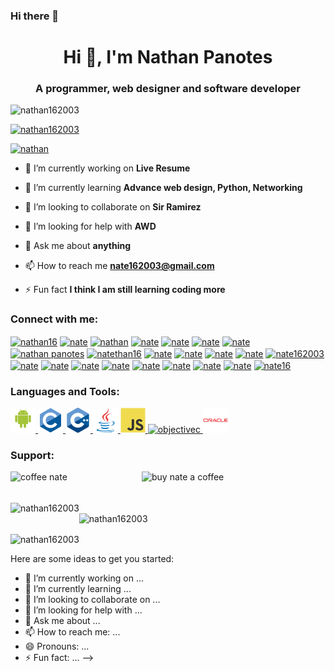### Hi there 👋
<h1 align="center">Hi 👋, I'm Nathan Panotes</h1>
<h3 align="center">A programmer, web designer and software developer</h3>

<p align="left"> <img src="https://komarev.com/ghpvc/?username=nathan162003&label=Profile%20views&color=0e75b6&style=flat" alt="nathan162003" /> </p>

<p align="left"> <a href="https://github.com/ryo-ma/github-profile-trophy"><img src="https://github-profile-trophy.vercel.app/?username=nathan162003" alt="nathan162003" /></a> </p>

<p align="left"> <a href="https://twitter.com/nathan" target="blank"><img src="https://img.shields.io/twitter/follow/nathan?logo=twitter&style=for-the-badge" alt="nathan" /></a> </p>

- 🔭 I’m currently working on **Live Resume**

- 🌱 I’m currently learning **Advance web design, Python, Networking**

- 👯 I’m looking to collaborate on **Sir Ramirez**

- 🤝 I’m looking for help with **AWD**

- 💬 Ask me about **anything**

- 📫 How to reach me **nate162003@gmail.com**

- ⚡ Fun fact **I think I am still learning coding more**

<h3 align="left">Connect with me:</h3>
<p align="left">
<a href="https://codepen.io/nathan16" target="blank"><img align="center" src="https://raw.githubusercontent.com/rahuldkjain/github-profile-readme-generator/master/src/images/icons/Social/codepen.svg" alt="nathan16" height="30" width="40" /></a>
<a href="https://dev.to/nate" target="blank"><img align="center" src="https://raw.githubusercontent.com/rahuldkjain/github-profile-readme-generator/master/src/images/icons/Social/devto.svg" alt="nate" height="30" width="40" /></a>
<a href="https://twitter.com/nathan" target="blank"><img align="center" src="https://raw.githubusercontent.com/rahuldkjain/github-profile-readme-generator/master/src/images/icons/Social/twitter.svg" alt="nathan" height="30" width="40" /></a>
<a href="https://linkedin.com/in/nate" target="blank"><img align="center" src="https://raw.githubusercontent.com/rahuldkjain/github-profile-readme-generator/master/src/images/icons/Social/linked-in-alt.svg" alt="nate" height="30" width="40" /></a>
<a href="https://stackoverflow.com/users/nate" target="blank"><img align="center" src="https://raw.githubusercontent.com/rahuldkjain/github-profile-readme-generator/master/src/images/icons/Social/stack-overflow.svg" alt="nate" height="30" width="40" /></a>
<a href="https://codesandbox.com/nate" target="blank"><img align="center" src="https://raw.githubusercontent.com/rahuldkjain/github-profile-readme-generator/master/src/images/icons/Social/codesandbox.svg" alt="nate" height="30" width="40" /></a>
<a href="https://kaggle.com/nate" target="blank"><img align="center" src="https://raw.githubusercontent.com/rahuldkjain/github-profile-readme-generator/master/src/images/icons/Social/kaggle.svg" alt="nate" height="30" width="40" /></a>
<a href="https://fb.com/nathan panotes" target="blank"><img align="center" src="https://raw.githubusercontent.com/rahuldkjain/github-profile-readme-generator/master/src/images/icons/Social/facebook.svg" alt="nathan panotes" height="30" width="40" /></a>
<a href="https://instagram.com/natethan16" target="blank"><img align="center" src="https://raw.githubusercontent.com/rahuldkjain/github-profile-readme-generator/master/src/images/icons/Social/instagram.svg" alt="natethan16" height="30" width="40" /></a>
<a href="https://dribbble.com/nate" target="blank"><img align="center" src="https://raw.githubusercontent.com/rahuldkjain/github-profile-readme-generator/master/src/images/icons/Social/dribbble.svg" alt="nate" height="30" width="40" /></a>
<a href="https://www.behance.net/nate" target="blank"><img align="center" src="https://raw.githubusercontent.com/rahuldkjain/github-profile-readme-generator/master/src/images/icons/Social/behance.svg" alt="nate" height="30" width="40" /></a>
<a href="https://hashnode.com/nate" target="blank"><img align="center" src="https://raw.githubusercontent.com/rahuldkjain/github-profile-readme-generator/master/src/images/icons/Social/hashnode.svg" alt="nate" height="30" width="40" /></a>
<a href="https://medium.com/nate" target="blank"><img align="center" src="https://raw.githubusercontent.com/rahuldkjain/github-profile-readme-generator/master/src/images/icons/Social/medium.svg" alt="nate" height="30" width="40" /></a>
<a href="https://www.youtube.com/c/nate162003" target="blank"><img align="center" src="https://raw.githubusercontent.com/rahuldkjain/github-profile-readme-generator/master/src/images/icons/Social/youtube.svg" alt="nate162003" height="30" width="40" /></a>
<a href="https://www.codechef.com/users/nate" target="blank"><img align="center" src="https://cdn.jsdelivr.net/npm/simple-icons@3.1.0/icons/codechef.svg" alt="nate" height="30" width="40" /></a>
<a href="https://www.hackerrank.com/nate" target="blank"><img align="center" src="https://raw.githubusercontent.com/rahuldkjain/github-profile-readme-generator/master/src/images/icons/Social/hackerrank.svg" alt="nate" height="30" width="40" /></a>
<a href="https://codeforces.com/profile/nate" target="blank"><img align="center" src="https://raw.githubusercontent.com/rahuldkjain/github-profile-readme-generator/master/src/images/icons/Social/codeforces.svg" alt="nate" height="30" width="40" /></a>
<a href="https://www.leetcode.com/nate" target="blank"><img align="center" src="https://raw.githubusercontent.com/rahuldkjain/github-profile-readme-generator/master/src/images/icons/Social/leet-code.svg" alt="nate" height="30" width="40" /></a>
<a href="https://www.hackerearth.com/nate" target="blank"><img align="center" src="https://raw.githubusercontent.com/rahuldkjain/github-profile-readme-generator/master/src/images/icons/Social/hackerearth.svg" alt="nate" height="30" width="40" /></a>
<a href="https://auth.geeksforgeeks.org/user/nate" target="blank"><img align="center" src="https://raw.githubusercontent.com/rahuldkjain/github-profile-readme-generator/master/src/images/icons/Social/geeks-for-geeks.svg" alt="nate" height="30" width="40" /></a>
<a href="https://www.topcoder.com/members/nate" target="blank"><img align="center" src="https://raw.githubusercontent.com/rahuldkjain/github-profile-readme-generator/master/src/images/icons/Social/topcoder.svg" alt="nate" height="30" width="40" /></a>
<a href="https://discord.gg/nate" target="blank"><img align="center" src="https://raw.githubusercontent.com/rahuldkjain/github-profile-readme-generator/master/src/images/icons/Social/discord.svg" alt="nate" height="30" width="40" /></a>
<a href="/nate16" target="blank"><img align="center" src="https://raw.githubusercontent.com/rahuldkjain/github-profile-readme-generator/master/src/images/icons/Social/rss.svg" alt="nate16" height="30" width="40" /></a>
</p>

<h3 align="left">Languages and Tools:</h3>
<p align="left"> <a href="https://developer.android.com" target="_blank" rel="noreferrer"> <img src="https://raw.githubusercontent.com/devicons/devicon/master/icons/android/android-original-wordmark.svg" alt="android" width="40" height="40"/> </a> <a href="https://www.cprogramming.com/" target="_blank" rel="noreferrer"> <img src="https://raw.githubusercontent.com/devicons/devicon/master/icons/c/c-original.svg" alt="c" width="40" height="40"/> </a> <a href="https://www.w3schools.com/cpp/" target="_blank" rel="noreferrer"> <img src="https://raw.githubusercontent.com/devicons/devicon/master/icons/cplusplus/cplusplus-original.svg" alt="cplusplus" width="40" height="40"/> </a> <a href="https://www.java.com" target="_blank" rel="noreferrer"> <img src="https://raw.githubusercontent.com/devicons/devicon/master/icons/java/java-original.svg" alt="java" width="40" height="40"/> </a> <a href="https://developer.mozilla.org/en-US/docs/Web/JavaScript" target="_blank" rel="noreferrer"> <img src="https://raw.githubusercontent.com/devicons/devicon/master/icons/javascript/javascript-original.svg" alt="javascript" width="40" height="40"/> </a> <a href="https://developer.apple.com/library/archive/documentation/Cocoa/Conceptual/ProgrammingWithObjectiveC/Introduction/Introduction.html" target="_blank" rel="noreferrer"> <img src="https://www.vectorlogo.zone/logos/apple_objectivec/apple_objectivec-icon.svg" alt="objectivec" width="40" height="40"/> </a> <a href="https://www.oracle.com/" target="_blank" rel="noreferrer"> <img src="https://raw.githubusercontent.com/devicons/devicon/master/icons/oracle/oracle-original.svg" alt="oracle" width="40" height="40"/> </a> </p>

<h3 align="left">Support:</h3>
<p><a href="https://www.buymeacoffee.com/coffee nate"> <img align="left" src="https://cdn.buymeacoffee.com/buttons/v2/default-yellow.png" height="50" width="210" alt="coffee nate" /></a><a href="https://ko-fi.com/buy nate a coffee"> <img align="left" src="https://cdn.ko-fi.com/cdn/kofi3.png?v=3" height="50" width="210" alt="buy nate a coffee" /></a></p><br><br>

<p><img align="left" src="https://github-readme-stats.vercel.app/api/top-langs?username=nathan162003&show_icons=true&locale=en&layout=compact" alt="nathan162003" /></p>

<p>&nbsp;<img align="center" src="https://github-readme-stats.vercel.app/api?username=nathan162003&show_icons=true&locale=en" alt="nathan162003" /></p>

<p><img align="center" src="https://github-readme-streak-stats.herokuapp.com/?user=nathan162003&" alt="nathan162003" /></p>


Here are some ideas to get you started:

- 🔭 I’m currently working on ...
- 🌱 I’m currently learning ...
- 👯 I’m looking to collaborate on ...
- 🤔 I’m looking for help with ...
- 💬 Ask me about ...
- 📫 How to reach me: ...
- 😄 Pronouns: ...
- ⚡ Fun fact: ...
-->
